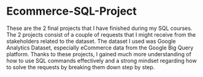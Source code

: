 # Ecommerce-SQL-Project
These are the 2 final projects that I have finished during my SQL courses. The 2 projects consist of a couple of requests that I might receive from the stakeholders related to the dataset.
The dataset I used was Google Analytics Dataset, especially eCommerce data from the Google Big Query platform. Thanks to these projects, I gained much more understanding of how to use SQL commands effectively and a strong mindset regarding how to solve the requests by breaking them down step by step. 
